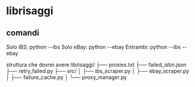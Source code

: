 # librisaggi

## comandi

Solo IBS:
python --ibs
Solo eBay:
python --ebay
Entrambi:
python --ibs --ebay

struttura che dovrei avere
librisaggi/
├── proxies.txt
├── failed_isbn.json
├── retry_failed.py
├── src/
│   ├── ibs_scraper.py
│   ├── ebay_scraper.py
│   ├── failure_cache.py
│   └── proxy_manager.py